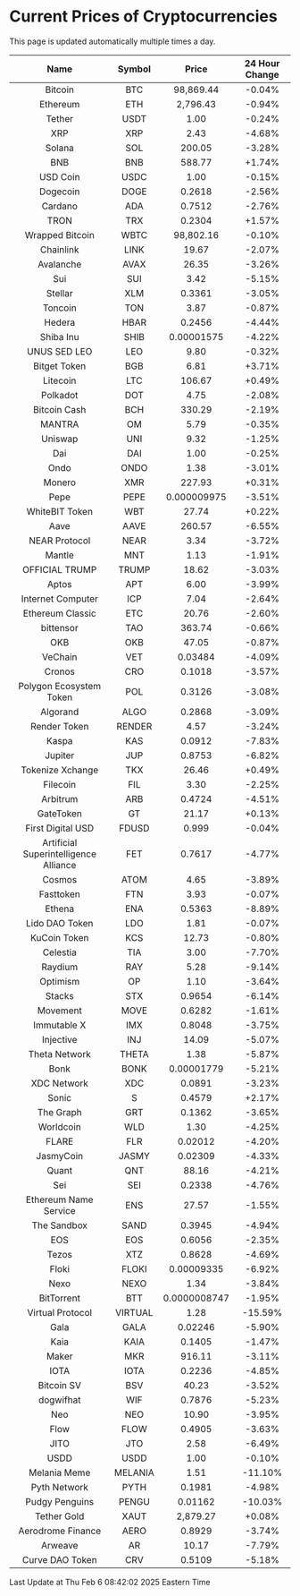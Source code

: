# Current Prices of Cryptocurrencies
This page is updated automatically multiple times a day.

| Name | Symbol | Price | 24 Hour Change |
| :---: |:---:| :---: | :---: |
| Bitcoin | BTC | 98,869.44 | -0.04% |
| Ethereum | ETH | 2,796.43 | -0.94% |
| Tether | USDT | 1.00 | -0.24% |
| XRP | XRP | 2.43 | -4.68% |
| Solana | SOL | 200.05 | -3.28% |
| BNB | BNB | 588.77 | +1.74% |
| USD Coin | USDC | 1.00 | -0.15% |
| Dogecoin | DOGE | 0.2618 | -2.56% |
| Cardano | ADA | 0.7512 | -2.76% |
| TRON | TRX | 0.2304 | +1.57% |
| Wrapped Bitcoin | WBTC | 98,802.16 | -0.10% |
| Chainlink | LINK | 19.67 | -2.07% |
| Avalanche | AVAX | 26.35 | -3.26% |
| Sui | SUI | 3.42 | -5.15% |
| Stellar | XLM | 0.3361 | -3.05% |
| Toncoin | TON | 3.87 | -0.87% |
| Hedera | HBAR | 0.2456 | -4.44% |
| Shiba Inu | SHIB | 0.00001575 | -4.22% |
| UNUS SED LEO | LEO | 9.80 | -0.32% |
| Bitget Token | BGB | 6.81 | +3.71% |
| Litecoin | LTC | 106.67 | +0.49% |
| Polkadot | DOT | 4.75 | -2.08% |
| Bitcoin Cash | BCH | 330.29 | -2.19% |
| MANTRA | OM | 5.79 | -0.35% |
| Uniswap | UNI | 9.32 | -1.25% |
| Dai | DAI | 1.00 | -0.25% |
| Ondo | ONDO | 1.38 | -3.01% |
| Monero | XMR | 227.93 | +0.31% |
| Pepe | PEPE | 0.000009975 | -3.51% |
| WhiteBIT Token | WBT | 27.74 | +0.22% |
| Aave | AAVE | 260.57 | -6.55% |
| NEAR Protocol | NEAR | 3.34 | -3.72% |
| Mantle | MNT | 1.13 | -1.91% |
| OFFICIAL TRUMP | TRUMP | 18.62 | -3.03% |
| Aptos | APT | 6.00 | -3.99% |
| Internet Computer | ICP | 7.04 | -2.64% |
| Ethereum Classic | ETC | 20.76 | -2.60% |
| bittensor | TAO | 363.74 | -0.66% |
| OKB | OKB | 47.05 | -0.87% |
| VeChain | VET | 0.03484 | -4.09% |
| Cronos | CRO | 0.1018 | -3.57% |
| Polygon Ecosystem Token | POL | 0.3126 | -3.08% |
| Algorand | ALGO | 0.2868 | -3.09% |
| Render Token | RENDER | 4.57 | -3.24% |
| Kaspa | KAS | 0.0912 | -7.83% |
| Jupiter | JUP | 0.8753 | -6.82% |
| Tokenize Xchange | TKX | 26.46 | +0.49% |
| Filecoin | FIL | 3.30 | -2.25% |
| Arbitrum | ARB | 0.4724 | -4.51% |
| GateToken | GT | 21.17 | +0.13% |
| First Digital USD | FDUSD | 0.999 | -0.04% |
| Artificial Superintelligence Alliance | FET | 0.7617 | -4.77% |
| Cosmos | ATOM | 4.65 | -3.89% |
| Fasttoken | FTN | 3.93 | -0.07% |
| Ethena | ENA | 0.5363 | -8.89% |
| Lido DAO Token | LDO | 1.81 | -0.07% |
| KuCoin Token | KCS | 12.73 | -0.80% |
| Celestia | TIA | 3.00 | -7.70% |
| Raydium | RAY | 5.28 | -9.14% |
| Optimism | OP | 1.10 | -3.64% |
| Stacks | STX | 0.9654 | -6.14% |
| Movement | MOVE | 0.6282 | -1.61% |
| Immutable X | IMX | 0.8048 | -3.75% |
| Injective | INJ | 14.09 | -5.07% |
| Theta Network | THETA | 1.38 | -5.87% |
| Bonk | BONK | 0.00001779 | -5.21% |
| XDC Network | XDC | 0.0891 | -3.23% |
| Sonic | S | 0.4579 | +2.17% |
| The Graph | GRT | 0.1362 | -3.65% |
| Worldcoin | WLD | 1.30 | -4.25% |
| FLARE | FLR | 0.02012 | -4.20% |
| JasmyCoin | JASMY | 0.02309 | -4.33% |
| Quant | QNT | 88.16 | -4.21% |
| Sei | SEI | 0.2338 | -4.76% |
| Ethereum Name Service | ENS | 27.57 | -1.55% |
| The Sandbox | SAND | 0.3945 | -4.94% |
| EOS | EOS | 0.6056 | -2.35% |
| Tezos | XTZ | 0.8628 | -4.69% |
| Floki | FLOKI | 0.00009335 | -6.92% |
| Nexo | NEXO | 1.34 | -3.84% |
| BitTorrent | BTT | 0.0000008747 | -1.95% |
| Virtual Protocol | VIRTUAL | 1.28 | -15.59% |
| Gala | GALA | 0.02246 | -5.90% |
| Kaia | KAIA | 0.1405 | -1.47% |
| Maker | MKR | 916.11 | -3.11% |
| IOTA | IOTA | 0.2236 | -4.85% |
| Bitcoin SV | BSV | 40.23 | -3.52% |
| dogwifhat | WIF | 0.7876 | -5.23% |
| Neo | NEO | 10.90 | -3.95% |
| Flow | FLOW | 0.4905 | -3.63% |
| JITO | JTO | 2.58 | -6.49% |
| USDD | USDD | 1.00 | -0.10% |
| Melania Meme | MELANIA | 1.51 | -11.10% |
| Pyth Network | PYTH | 0.1981 | -4.98% |
| Pudgy Penguins | PENGU | 0.01162 | -10.03% |
| Tether Gold | XAUT | 2,879.27 | +0.08% |
| Aerodrome Finance | AERO | 0.8929 | -3.74% |
| Arweave | AR | 10.17 | -7.79% |
| Curve DAO Token | CRV | 0.5109 | -5.18% |

Last Update at Thu Feb  6 08:42:02 2025 Eastern Time